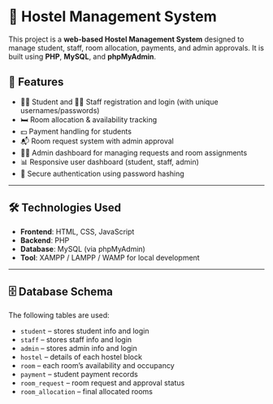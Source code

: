 # 🏨 Hostel Management System

This project is a **web-based Hostel Management System** designed to manage student, staff, room allocation, payments, and admin approvals. It is built using **PHP**, **MySQL**, and **phpMyAdmin**.

## 📁 Features

- 👨‍🎓 Student and 👩‍💼 Staff registration and login (with unique usernames/passwords)
- 🛏️ Room allocation & availability tracking
- 💵 Payment handling for students
- 📬 Room request system with admin approval
- 🧑‍💼 Admin dashboard for managing requests and room assignments
- 📊 Responsive user dashboard (student, staff, admin)
- 🔐 Secure authentication using password hashing

---

## 🛠️ Technologies Used

- **Frontend**: HTML, CSS, JavaScript
- **Backend**: PHP
- **Database**: MySQL (via phpMyAdmin)
- **Tool**: XAMPP / LAMPP / WAMP for local development

---

## 🗄️ Database Schema

The following tables are used:

- `student` – stores student info and login
- `staff` – stores staff info and login
- `admin` – stores admin info and login
- `hostel` – details of each hostel block
- `room` – each room’s availability and occupancy
- `payment` – student payment records
- `room_request` – room request and approval status
- `room_allocation` – final allocated rooms


